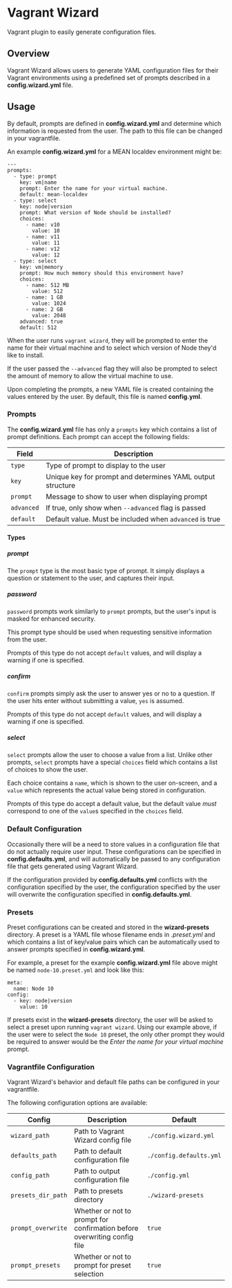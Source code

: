 # Vagrant Wizard
Vagrant plugin to easily generate configuration files.

## Overview
Vagrant Wizard allows users to generate YAML configuration files for their
Vagrant environments using a predefined set of prompts described in a
**config.wizard.yml** file.

## Usage
By default, prompts are defined in **config.wizard.yml** and determine which
information is requested from the user. The path to this file can be changed
in your vagrantfile.

An example **config.wizard.yml** for a MEAN localdev environment might be:

    ---
    prompts:
      - type: prompt
        key: vm|name
        prompt: Enter the name for your virtual machine.
        default: mean-localdev
      - type: select
        key: node|version
        prompt: What version of Node should be installed?
        choices:
          - name: v10
            value: 10
          - name: v11
            value: 11
          - name: v12
            value: 12
      - type: select
        key: vm|memory
        prompt: How much memory should this environment have?
        choices:
          - name: 512 MB
            value: 512
          - name: 1 GB
            value: 1024
          - name: 2 GB
            value: 2048
        advanced: true
        default: 512

When the user runs ``vagrant wizard``, they will be prompted to enter the name
for their virtual machine and to select which version of Node they'd like to
install.

If the user passed the ``--advanced`` flag they will also be prompted
to select the amount of memory to allow the virtual machine to use.

Upon completing the prompts, a new YAML file is created containing the values
entered by the user. By default, this file is named **config.yml**.

### Prompts
The **config.wizard.yml** file has only a ``prompts`` key which contains
a list of prompt definitions. Each prompt can accept the following fields:

|Field       |Description                                                |
|------------|-----------------------------------------------------------|
|``type``    |Type of prompt to display to the user                      |
|``key``     |Unique key for prompt and determines YAML output structure |
|``prompt``  |Message to show to user when displaying prompt             |
|``advanced``|If true, only show when ``--advanced`` flag is passed      |
|``default`` |Default value. Must be included when ``advanced`` is true  |

#### Types

##### prompt
The ``prompt`` type is the most basic type of prompt. It simply displays
a question or statement to the user, and captures their input.

##### password
``password`` prompts work similarly to ``prompt`` prompts, but the user's
input is masked for enhanced security.

This prompt type should be used when requesting sensitive information from
the user.

Prompts of this type do not accept ``default`` values, and will display a
warning if one is specified.

##### confirm
``confirm`` prompts simply ask the user to answer yes or no to a question. If
the user hits enter without submitting a value, ``yes`` is assumed.

Prompts of this type do not accept ``default`` values, and will display a
warning if one is specified.

##### select
``select`` prompts allow the user to choose a value from a list. Unlike other
prompts, ``select`` prompts have a special ``choices`` field which contains
a list of choices to show the user.

Each choice contains a ``name``, which is shown to the user on-screen, and a
``value`` which represents the actual value being stored in configuration.

Prompts of this type do accept a default value, but the default value *must*
correspond to one of the ``value``s specified in the ``choices`` field.

### Default Configuration
Occasionally there will be a need to store values in a configuration file that
do not actually require user input. These configurations can be specified in
**config.defaults.yml**, and will automatically be passed to any
configuration file that gets generated using Vagrant Wizard.

If the configuration provided by **config.defaults.yml** conflicts with the
configuration specified by the user, the configuration specified by the user
will overwrite the configuration specified in **config.defaults.yml**.

### Presets
Preset configurations can be created and stored in the **wizard-presets**
directory. A preset is a YAML file whose filename ends in *.preset.yml* and
which contains a list of key/value pairs which can be automatically used to
answer prompts specified in **config.wizard.yml**.

For example, a preset for the example **config.wizard.yml** file above might
be named ``node-10.preset.yml`` and look like this:

    meta:
      name: Node 10
    config:
      - key: node|version
        value: 10

If presets exist in the **wizard-presets** directory, the user will be asked
to select a preset upon running ``vagrant wizard``. Using our example above,
if the user were to select the ``Node 10`` preset, the only other prompt they
would be required to answer would be the *Enter the name for your virtual
machine* prompt.

### Vagrantfile Configuration
Vagrant Wizard's behavior and default file paths can be configured in your
vagrantfile.

The following configuration options are available:

|Config              |Description                                                             |Default                  |
|--------------------|------------------------------------------------------------------------|-------------------------|
|``wizard_path``     |Path to Vagrant Wizard config file                                      |``./config.wizard.yml``  |
|``defaults_path``   |Path to default configuration file                                      |``./config.defaults.yml``|
|``config_path``     |Path to output configuration file                                       |``./config.yml``         |
|``presets_dir_path``|Path to presets directory                                               |``./wizard-presets``     |
|``prompt_overwrite``|Whether or not to prompt for confirmation before overwriting config file|``true``                 |
|``prompt_presets``  |Whether or not to prompt for preset selection                           |``true``                 |
